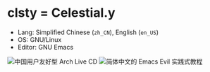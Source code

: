 # clsty = Celestial.y
- Lang: Simplified Chinese (`zh_CN`), English (`en_US`)
- OS: GNU/Linux
- Editor: GNU Emacs
<!--
**clsty/clsty** is a ✨ _special_ ✨ repository because its `README.md` (this file) appears on your GitHub profile.

Here are some ideas to get you started:

- 🔭 I’m currently working on ...
- 🌱 I’m currently learning ...
- 👯 I’m looking to collaborate on ...
- 🤔 I’m looking for help with ...
- 💬 Ask me about ...
- 📫 How to reach me: ...
- 😄 Pronouns: ...
- ⚡ Fun fact: ...

![clsty@GitHub](https://github-readme-stats.vercel.app/api?username=clsty&show_icons=true&theme=one_dark_pro)

-->

![中国用户友好型 Arch Live CD](https://github-readme-stats.vercel.app/api/pin?username=clsty&repo=arCNiso&theme=one_dark_pro)
![简体中文的 Emacs Evil 实践式教程](https://github-readme-stats.vercel.app/api/pin?username=clsty&repo=evil-tutor-sc&theme=one_dark_pro)